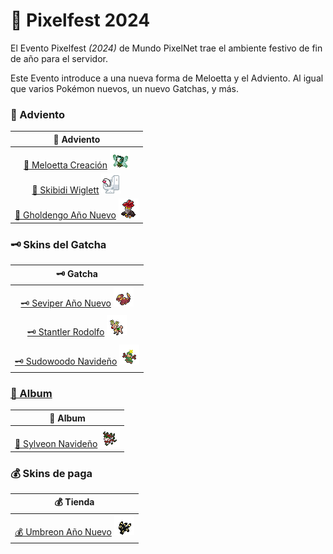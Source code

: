 # 🎄 Pixelfest 2024

El Evento Pixelfest _(2024)_ de Mundo PixelNet trae el ambiente festivo de fin de año para el servidor.

Este Evento introduce a una nueva forma de Meloetta y el Adviento. Al igual que varios Pokémon nuevos, un nuevo Gatchas, y más.

### 🔖 Adviento

| 🔖 Adviento |
| :---: |
| [🔖 Meloetta Creación](adviento-meloetta-creacion.md) ![Sprite de Meloetta Creación](../../images/pokemon/pixelfest/meloetta_planta_sprite.png)|
| [🔖 Skibidi Wiglett](adviento-wiglett-skibidi.md) ![Sprite de Skibidi Wiglett](../../images/pokemon/pixelfest/wiglett_skibidi_sprite.png)|
| [🔖 Gholdengo Año Nuevo](adviento-gholdengo-añonuevo.md) ![Sprite de Gholdengo Año Nuevo](../../images/pokemon/pixelfest/gholdengofortuna_sprite.png)|

### 🗝️ Skins del Gatcha

| 🗝️ Gatcha |
| :---: |
| [🗝️ Seviper Año Nuevo](gatcha-seviper-añonuevo.md) ![Sprite de Seviper Año Nuevo](../../images/pokemon/pixelfest/seviper_pixelfest_sprite.png)|
| [🗝️ Stantler Rodolfo](gatcha-stantler-rodolfo.md) ![Sprite de Stantler Rodolfo](../../images/pokemon/pixelfest/stantler_rodolfo_sprite.png)|
| [🗝️ Sudowoodo Navideño](gatcha-sudowoodo-navideño.md) ![Sprite de Sudowoodo Navideño](../../images/pokemon/pixelfest/sudowoodo_pixelfest_sprite.png)|

### [🔖 Album ](../../funciones/album/album_pixelfest.md)

| 🔖 Album |
| :---: |
| [🔖 Sylveon Navideño](album-sylveon-navideño.md) ![Sprite de Sylveon Navideño](../../images/pokemon/pixelfest/sylveon_pixelfest_sprite.png)|

### 💰 Skins de paga

| 💰 Tienda |
| :---: |
| [💰 Umbreon Año Nuevo](paga-umbreon-añonuevo.md) ![Sprite de Umbreon Año Nuevo](../../images/pokemon/pixelfest/umbreon_pixelfest_sprite.png)|
